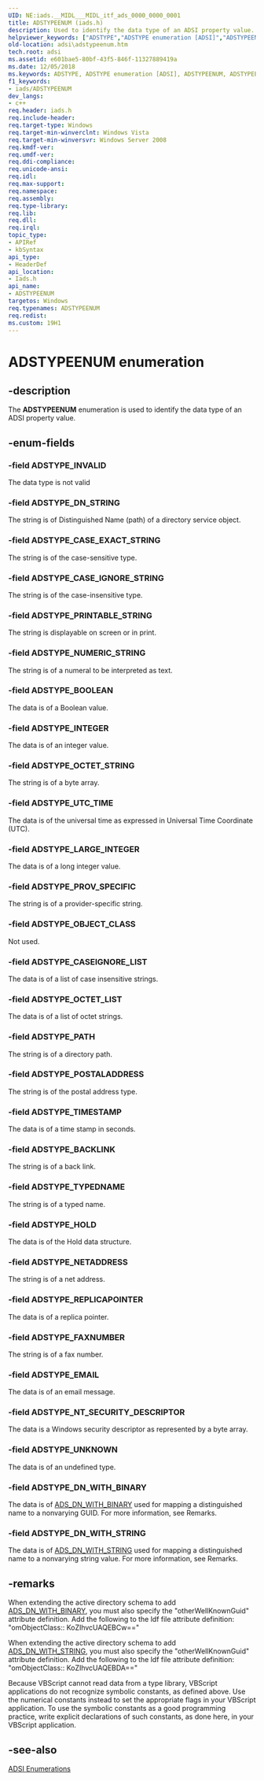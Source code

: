 ```yaml
---
UID: NE:iads.__MIDL___MIDL_itf_ads_0000_0000_0001
title: ADSTYPEENUM (iads.h)
description: Used to identify the data type of an ADSI property value.helpviewer_keywords: ["ADSTYPE","ADSTYPE enumeration [ADSI]","ADSTYPEENUM","ADSTYPEENUM enumeration [ADSI]","ADSTYPE_BACKLINK","ADSTYPE_BOOLEAN","ADSTYPE_CASEIGNORE_LIST","ADSTYPE_CASE_EXACT_STRING","ADSTYPE_CASE_IGNORE_STRING","ADSTYPE_DN_STRING","ADSTYPE_DN_WITH_BINARY","ADSTYPE_DN_WITH_STRING","ADSTYPE_EMAIL","ADSTYPE_FAXNUMBER","ADSTYPE_HOLD","ADSTYPE_INTEGER","ADSTYPE_INVALID","ADSTYPE_LARGE_INTEGER","ADSTYPE_NETADDRESS","ADSTYPE_NT_SECURITY_DESCRIPTOR","ADSTYPE_NUMERIC_STRING","ADSTYPE_OBJECT_CLASS","ADSTYPE_OCTET_LIST","ADSTYPE_OCTET_STRING","ADSTYPE_PATH","ADSTYPE_POSTALADDRESS","ADSTYPE_PRINTABLE_STRING","ADSTYPE_PROV_SPECIFIC","ADSTYPE_REPLICAPOINTER","ADSTYPE_TIMESTAMP","ADSTYPE_TYPEDNAME","ADSTYPE_UNKNOWN","ADSTYPE_UTC_TIME","_ds_adstypeenum","adsi.adstypeenum","iads/ADSTYPE","iads/ADSTYPEENUM","iads/ADSTYPE_BACKLINK","iads/ADSTYPE_BOOLEAN","iads/ADSTYPE_CASEIGNORE_LIST","iads/ADSTYPE_CASE_EXACT_STRING","iads/ADSTYPE_CASE_IGNORE_STRING","iads/ADSTYPE_DN_STRING","iads/ADSTYPE_DN_WITH_BINARY","iads/ADSTYPE_DN_WITH_STRING","iads/ADSTYPE_EMAIL","iads/ADSTYPE_FAXNUMBER","iads/ADSTYPE_HOLD","iads/ADSTYPE_INTEGER","iads/ADSTYPE_INVALID","iads/ADSTYPE_LARGE_INTEGER","iads/ADSTYPE_NETADDRESS","iads/ADSTYPE_NT_SECURITY_DESCRIPTOR","iads/ADSTYPE_NUMERIC_STRING","iads/ADSTYPE_OBJECT_CLASS","iads/ADSTYPE_OCTET_LIST","iads/ADSTYPE_OCTET_STRING","iads/ADSTYPE_PATH","iads/ADSTYPE_POSTALADDRESS","iads/ADSTYPE_PRINTABLE_STRING","iads/ADSTYPE_PROV_SPECIFIC","iads/ADSTYPE_REPLICAPOINTER","iads/ADSTYPE_TIMESTAMP","iads/ADSTYPE_TYPEDNAME","iads/ADSTYPE_UNKNOWN","iads/ADSTYPE_UTC_TIME"]
old-location: adsi\adstypeenum.htm
tech.root: adsi
ms.assetid: e601bae5-80bf-43f5-846f-11327889419a
ms.date: 12/05/2018
ms.keywords: ADSTYPE, ADSTYPE enumeration [ADSI], ADSTYPEENUM, ADSTYPEENUM enumeration [ADSI], ADSTYPE_BACKLINK, ADSTYPE_BOOLEAN, ADSTYPE_CASEIGNORE_LIST, ADSTYPE_CASE_EXACT_STRING, ADSTYPE_CASE_IGNORE_STRING, ADSTYPE_DN_STRING, ADSTYPE_DN_WITH_BINARY, ADSTYPE_DN_WITH_STRING, ADSTYPE_EMAIL, ADSTYPE_FAXNUMBER, ADSTYPE_HOLD, ADSTYPE_INTEGER, ADSTYPE_INVALID, ADSTYPE_LARGE_INTEGER, ADSTYPE_NETADDRESS, ADSTYPE_NT_SECURITY_DESCRIPTOR, ADSTYPE_NUMERIC_STRING, ADSTYPE_OBJECT_CLASS, ADSTYPE_OCTET_LIST, ADSTYPE_OCTET_STRING, ADSTYPE_PATH, ADSTYPE_POSTALADDRESS, ADSTYPE_PRINTABLE_STRING, ADSTYPE_PROV_SPECIFIC, ADSTYPE_REPLICAPOINTER, ADSTYPE_TIMESTAMP, ADSTYPE_TYPEDNAME, ADSTYPE_UNKNOWN, ADSTYPE_UTC_TIME, _ds_adstypeenum, adsi.adstypeenum, iads/ADSTYPE, iads/ADSTYPEENUM, iads/ADSTYPE_BACKLINK, iads/ADSTYPE_BOOLEAN, iads/ADSTYPE_CASEIGNORE_LIST, iads/ADSTYPE_CASE_EXACT_STRING, iads/ADSTYPE_CASE_IGNORE_STRING, iads/ADSTYPE_DN_STRING, iads/ADSTYPE_DN_WITH_BINARY, iads/ADSTYPE_DN_WITH_STRING, iads/ADSTYPE_EMAIL, iads/ADSTYPE_FAXNUMBER, iads/ADSTYPE_HOLD, iads/ADSTYPE_INTEGER, iads/ADSTYPE_INVALID, iads/ADSTYPE_LARGE_INTEGER, iads/ADSTYPE_NETADDRESS, iads/ADSTYPE_NT_SECURITY_DESCRIPTOR, iads/ADSTYPE_NUMERIC_STRING, iads/ADSTYPE_OBJECT_CLASS, iads/ADSTYPE_OCTET_LIST, iads/ADSTYPE_OCTET_STRING, iads/ADSTYPE_PATH, iads/ADSTYPE_POSTALADDRESS, iads/ADSTYPE_PRINTABLE_STRING, iads/ADSTYPE_PROV_SPECIFIC, iads/ADSTYPE_REPLICAPOINTER, iads/ADSTYPE_TIMESTAMP, iads/ADSTYPE_TYPEDNAME, iads/ADSTYPE_UNKNOWN, iads/ADSTYPE_UTC_TIME
f1_keywords:
- iads/ADSTYPEENUM
dev_langs:
- c++
req.header: iads.h
req.include-header: 
req.target-type: Windows
req.target-min-winverclnt: Windows Vista
req.target-min-winversvr: Windows Server 2008
req.kmdf-ver: 
req.umdf-ver: 
req.ddi-compliance: 
req.unicode-ansi: 
req.idl: 
req.max-support: 
req.namespace: 
req.assembly: 
req.type-library: 
req.lib: 
req.dll: 
req.irql: 
topic_type:
- APIRef
- kbSyntax
api_type:
- HeaderDef
api_location:
- Iads.h
api_name:
- ADSTYPEENUM
targetos: Windows
req.typenames: ADSTYPEENUM
req.redist: 
ms.custom: 19H1
---
```


# ADSTYPEENUM enumeration


## -description


The <b>ADSTYPEENUM</b> enumeration is used to identify the data type of an ADSI property value.


## -enum-fields




### -field ADSTYPE_INVALID

The data type is not valid


### -field ADSTYPE_DN_STRING

The string is of Distinguished Name (path) of a directory service object.


### -field ADSTYPE_CASE_EXACT_STRING

The string is of the case-sensitive type.


### -field ADSTYPE_CASE_IGNORE_STRING

The string is of the case-insensitive type.


### -field ADSTYPE_PRINTABLE_STRING

The string is displayable on screen or in print.


### -field ADSTYPE_NUMERIC_STRING

The string is of a numeral to be interpreted as text.


### -field ADSTYPE_BOOLEAN

The data is of a Boolean value.


### -field ADSTYPE_INTEGER

The data is of an integer value.


### -field ADSTYPE_OCTET_STRING

The string is of a byte array.


### -field ADSTYPE_UTC_TIME

The data is of the universal time as expressed in Universal Time Coordinate (UTC).


### -field ADSTYPE_LARGE_INTEGER

The data is of a long integer value.


### -field ADSTYPE_PROV_SPECIFIC

The string is of a provider-specific string.


### -field ADSTYPE_OBJECT_CLASS

Not used.


### -field ADSTYPE_CASEIGNORE_LIST

The data is of a list of case insensitive strings.


### -field ADSTYPE_OCTET_LIST

The data is of a list of octet strings.


### -field ADSTYPE_PATH

The string is of a directory path.


### -field ADSTYPE_POSTALADDRESS

The string is of the postal address type.


### -field ADSTYPE_TIMESTAMP

The data is of a time stamp in seconds.


### -field ADSTYPE_BACKLINK

The string is of a back link.


### -field ADSTYPE_TYPEDNAME

The string is of a typed name.


### -field ADSTYPE_HOLD

The data is of the Hold data structure.


### -field ADSTYPE_NETADDRESS

The string is of a net address.


### -field ADSTYPE_REPLICAPOINTER

The data is of a replica pointer.


### -field ADSTYPE_FAXNUMBER

The string is of a fax number.


### -field ADSTYPE_EMAIL

The data is of an email message.


### -field ADSTYPE_NT_SECURITY_DESCRIPTOR

The data is a Windows security descriptor as represented by a byte array.


### -field ADSTYPE_UNKNOWN

The data is of an undefined type.


### -field ADSTYPE_DN_WITH_BINARY

The data is of <a href="https://docs.microsoft.com/windows/win32/api/iads/ns-iads-ads_dn_with_binary">ADS_DN_WITH_BINARY</a> used for mapping a distinguished name to a nonvarying GUID. For more information, see Remarks.


### -field ADSTYPE_DN_WITH_STRING

The data is of <a href="https://docs.microsoft.com/windows/win32/api/iads/ns-iads-ads_dn_with_string">ADS_DN_WITH_STRING</a> used for mapping a distinguished name to a nonvarying string value. For more information, see Remarks.


## -remarks



When extending the active directory schema to add <a href="https://docs.microsoft.com/windows/win32/api/iads/ns-iads-ads_dn_with_binary">ADS_DN_WITH_BINARY</a>, you must also specify the "otherWellKnownGuid" attribute definition. Add the following to the ldf file attribute definition: "omObjectClass:: KoZIhvcUAQEBCw=="

When extending the active directory schema to add <a href="https://docs.microsoft.com/windows/win32/api/iads/ns-iads-ads_dn_with_string">ADS_DN_WITH_STRING</a>, you must also specify the "otherWellKnownGuid" attribute definition. Add the following to the ldf file attribute definition: "omObjectClass:: KoZIhvcUAQEBDA=="

Because VBScript cannot read data from a type library, VBScript applications do not recognize symbolic constants, as defined above. Use the numerical constants instead to set the appropriate flags in your VBScript application. To use the symbolic constants as a good programming practice, write explicit declarations of such constants, as done here, in your VBScript application.




## -see-also




<a href="https://docs.microsoft.com/windows/desktop/ADSI/adsi-enumerations">ADSI Enumerations</a>
 

 

